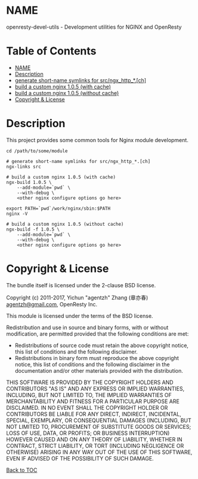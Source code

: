NAME
====

openresty-devel-utils - Development utilities for NGINX and OpenResty

Table of Contents
=================

* [NAME](#name)
* [Description](#description)
* [generate short-name symlinks for src/ngx_http_*.[ch]](#generate-short-name-symlinks-for-srcngx_http_ch)
* [build a custom nginx 1.0.5 (with cache)](#build-a-custom-nginx-105-with-cache)
* [build a custom nginx 1.0.5 (without cache)](#build-a-custom-nginx-105-without-cache)
* [Copyright & License](#copyright--license)

Description
===========

This project provides some common tools for Nginx module
development.

```console
cd /path/to/some/module

# generate short-name symlinks for src/ngx_http_*.[ch]
ngx-links src

# build a custom nginx 1.0.5 (with cache)
ngx-build 1.0.5 \
    --add-module=`pwd` \
    --with-debug \
    <other nginx configure options go here>

export PATH=`pwd`/work/nginx/sbin:$PATH
nginx -V

# build a custom nginx 1.0.5 (without cache)
ngx-build -f 1.0.5 \
    --add-module=`pwd` \
    --with-debug \
    <other nginx configure options go here>
```

Copyright & License
===================

The bundle itself is licensed under the 2-clause BSD license.

Copyright (c) 2011-2017, Yichun "agentzh" Zhang (章亦春) <agentzh@gmail.com>, OpenResty Inc.

This module is licensed under the terms of the BSD license.

Redistribution and use in source and binary forms, with or without
modification, are permitted provided that the following conditions are
met:

* Redistributions of source code must retain the above copyright notice, this list of conditions and the following disclaimer.
* Redistributions in binary form must reproduce the above copyright notice, this list of conditions and the following disclaimer in the documentation and/or other materials provided with the distribution.

THIS SOFTWARE IS PROVIDED BY THE COPYRIGHT HOLDERS AND CONTRIBUTORS "AS
IS" AND ANY EXPRESS OR IMPLIED WARRANTIES, INCLUDING, BUT NOT LIMITED
TO, THE IMPLIED WARRANTIES OF MERCHANTABILITY AND FITNESS FOR A
PARTICULAR PURPOSE ARE DISCLAIMED. IN NO EVENT SHALL THE COPYRIGHT
HOLDER OR CONTRIBUTORS BE LIABLE FOR ANY DIRECT, INDIRECT, INCIDENTAL,
SPECIAL, EXEMPLARY, OR CONSEQUENTIAL DAMAGES (INCLUDING, BUT NOT LIMITED
TO, PROCUREMENT OF SUBSTITUTE GOODS OR SERVICES; LOSS OF USE, DATA, OR
PROFITS; OR BUSINESS INTERRUPTION) HOWEVER CAUSED AND ON ANY THEORY OF
LIABILITY, WHETHER IN CONTRACT, STRICT LIABILITY, OR TORT (INCLUDING
NEGLIGENCE OR OTHERWISE) ARISING IN ANY WAY OUT OF THE USE OF THIS
SOFTWARE, EVEN IF ADVISED OF THE POSSIBILITY OF SUCH DAMAGE.

[Back to TOC](#table-of-contents)

